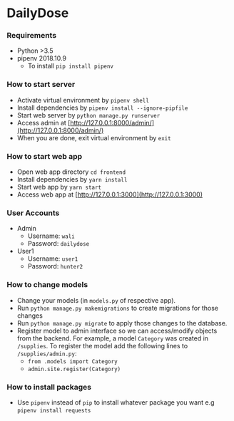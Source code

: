# DailyDose

### Requirements

- Python >3.5
- pipenv 2018.10.9
  - To install `pip install pipenv`

### How to start server

- Activate virtual environment by `pipenv shell`
- Install dependencies by `pipenv install --ignore-pipfile`
- Start web server by `python manage.py runserver`
- Access admin at [http://127.0.0.1:8000/admin/](http://127.0.0.1:8000/admin/)
- When you are done, exit virtual environment by `exit`

### How to start web app

- Open web app directory `cd frontend`
- Install dependencies by `yarn install`
- Start web app by `yarn start`
- Access web app at [http://127.0.0.1:3000](http://127.0.0.1:3000)

### User Accounts

- Admin
  - Username: `wali`
  - Password: `dailydose`
- User1
  - Username: `user1`
  - Password: `hunter2`

### How to change models

- Change your models (in `models.py` of respective app).
- Run `python manage.py makemigrations` to create migrations for those changes
- Run `python manage.py migrate` to apply those changes to the database.
- Register model to admin interface so we can access/modify objects from the backend. For example, a model `Category` was created in `/supplies`. To register the model add the following lines to `/supplies/admin.py`:
  - `from .models import Category`
  - `admin.site.register(Category)`

### How to install packages

- Use `pipenv` instead of `pip` to install whatever package you want e.g `pipenv install requests`
